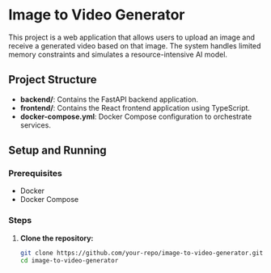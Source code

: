 # Image to Video Generator

This project is a web application that allows users to upload an image and receive a generated video based on that image. The system handles limited memory constraints and simulates a resource-intensive AI model.

## Project Structure

- **backend/**: Contains the FastAPI backend application.
- **frontend/**: Contains the React frontend application using TypeScript.
- **docker-compose.yml**: Docker Compose configuration to orchestrate services.

## Setup and Running

### Prerequisites

- Docker
- Docker Compose

### Steps

1. **Clone the repository:**

   ```sh
   git clone https://github.com/your-repo/image-to-video-generator.git
   cd image-to-video-generator
